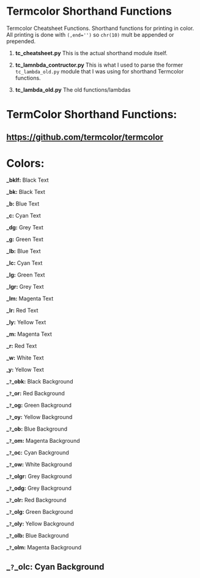 # Termcolor Shorthand Functions
Termcolor Cheatsheet Functions. Shorthand functions for printing in color.
All printing is done with `(,end='')` so `chr(10)` mult be appended or prepended.

1.  **tc_cheatsheet.py**
      This is the actual shorthand module itself.

2.  **tc_lamnbda_contructor.py**
      This is what I used to parse the former `tc_lambda_old.py` module that I was using for shorthand Termcolor functions.

3.  **tc_lambda_old.py**
      The old functions/lambdas

# TermColor Shorthand Functions:
https://github.com/termcolor/termcolor
-----

# Colors:

**_bklf:**
        Black Text

**_bk:**
        Black Text

**_b:**
        Blue Text

**_c:**
        Cyan Text

**_dg:**
        Grey Text

**_g:**
        Green Text

**_lb:**
        Blue Text

**_lc:**
        Cyan Text

**_lg:**
        Green Text

**_lgr:**
        Grey Text

**_lm:**
        Magenta Text

**_lr:**
        Red Text

**_ly:**
        Yellow Text

**_m:**
        Magenta Text

**_r:**
        Red Text

**_w:**
        White Text

**_y:**
        Yellow Text

**_``?``_obk:**
        Black Background

**_``?``_or:**
        Red Background

**_``?``_og:**
        Green Background

**_``?``_oy:**
        Yellow Background

**_``?``_ob:**
        Blue Background

**_``?``_om:**
        Magenta Background

**_``?``_oc:**
        Cyan Background

**_``?``_ow:**
        White Background

**_``?``_olgr:**
        Grey Background

**_``?``_odg:**
        Grey Background

**_``?``_olr:**
        Red Background

**_``?``_olg:**
        Green Background

**_``?``_oly:**
        Yellow Background

**_``?``_olb:**
        Blue Background

**_``?``_olm:**
        Magenta Background

**_``?``_olc:**
        Cyan Background
-----
